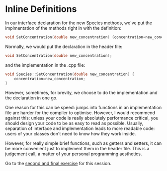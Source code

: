 Inline Definitions
==================

In our interface declaration for the new Species methods, we've put the implmentation of the methods right in with the definition:

``` C++
void SetConcentration(double new_concentration) {concentration=new_concentration;} // Set concentration
```

Normally, we would put the declaration in the header file:

``` C++
void SetConcentration(double new_concentration);
```

and the implementation in the .cpp file:

``` C++
void Species::SetConcentration(double new_concentration) {
	concentration=new_concentration;
}
```

However, sometimes, for brevity, we choose to do the implementation and the declaration in one go.

One reason for this can be speed: jumps into functions in an implementation file are harder for the compiler to optimise.
However, I would recommend against this: unless your code is really absolutely performance critical, you should design your
code to be as easy to read as possible. Usually, separation of interface and implementation leads to more readable code: users
of your classes don't need to know how they work inside.

However, for really simple brief functions, such as getters and setters, it can be more convenient just to implement them in the header file.
This is a judgement call, a matter of your personal programming aesthetics.

Go to the [second and final exercise](06newclass.md) for this session.
